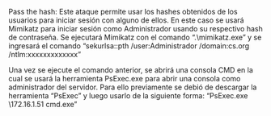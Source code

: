 Pass the hash:
Este ataque permite usar los hashes obtenidos de los usuarios para iniciar sesión con alguno de ellos. En este caso se usará Mimikatz para iniciar sesión como Administrador usando su respectivo hash de contraseña.
Se ejecutará Mimikatz con el comando “.\mimikatz.exe” y se ingresará el comando “sekurlsa::pth /user:Administrador /domain:cs.org /ntlm:xxxxxxxxxxxxx”

Una vez se ejecute el comando anterior, se abrirá una consola CMD en la cual se usará la herramienta PsExec.exe para abrir una consola como administrador del servidor. Para ello previamente se debió de descargar la herramienta “PsExec” y luego usarlo de la siguiente forma: “PsExec.exe \\172.16.1.51 cmd.exe”


